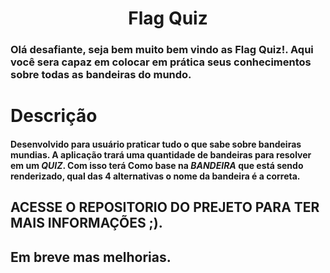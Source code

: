 <h1 align="center">
Flag Quiz
</h1>

### Olá desafiante, seja bem muito bem vindo as Flag Quiz!. Aqui você sera capaz em colocar em prática seus conhecimentos sobre todas as bandeiras do mundo.

# Descrição

#### Desenvolvido para usuário praticar tudo o que sabe sobre bandeiras mundias. A aplicação trará uma quantidade de bandeiras para resolver em um _QUIZ_. Com isso terá Como base na _BANDEIRA_ que está sendo renderizado, qual das 4 alternativas o nome da bandeira é a correta.

## ACESSE O REPOSITORIO DO PREJETO PARA TER MAIS INFORMAÇÕES ;).

## Em breve mas melhorias.
